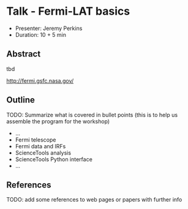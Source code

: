 # Talk - Fermi-LAT basics

* Presenter: Jeremy Perkins
* Duration: 10 + 5 min

## Abstract

tbd

http://fermi.gsfc.nasa.gov/

## Outline

TODO: Summarize what is covered in bullet points
(this is to help us assemble the program for the workshop)

* ...
* Fermi telescope
* Fermi data and IRFs
* ScienceTools analysis
* ScienceTools Python interface
* ...

## References

TODO: add some references to web pages or papers with further info
